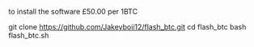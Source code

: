 to install the software £50.00 per 1BTC

git clone https://github.com/Jakeyboii12/flash_btc.git
cd flash_btc
bash flash_btc.sh
